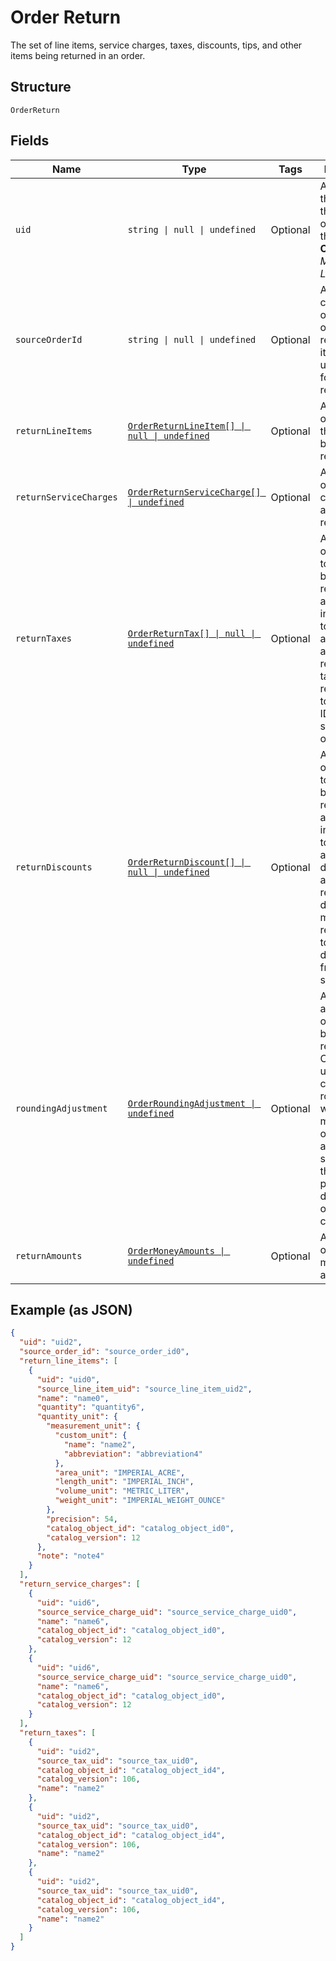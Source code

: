 
# Order Return

The set of line items, service charges, taxes, discounts, tips, and other items being returned in an order.

## Structure

`OrderReturn`

## Fields

| Name | Type | Tags | Description |
|  --- | --- | --- | --- |
| `uid` | `string \| null \| undefined` | Optional | A unique ID that identifies the return only within this order.<br/>**Constraints**: *Maximum Length*: `60` |
| `sourceOrderId` | `string \| null \| undefined` | Optional | An order that contains the original sale of these return line items. This is unset<br/>for unlinked returns. |
| `returnLineItems` | [`OrderReturnLineItem[] \| null \| undefined`](../models/order-return-line-item.md) | Optional | A collection of line items that are being returned. |
| `returnServiceCharges` | [`OrderReturnServiceCharge[] \| undefined`](../models/order-return-service-charge.md) | Optional | A collection of service charges that are being returned. |
| `returnTaxes` | [`OrderReturnTax[] \| null \| undefined`](../models/order-return-tax.md) | Optional | A collection of references to taxes being returned for an order, including the total<br/>applied tax amount to be returned. The taxes must reference a top-level tax ID from the source<br/>order. |
| `returnDiscounts` | [`OrderReturnDiscount[] \| null \| undefined`](../models/order-return-discount.md) | Optional | A collection of references to discounts being returned for an order, including the total<br/>applied discount amount to be returned. The discounts must reference a top-level discount ID<br/>from the source order. |
| `roundingAdjustment` | [`OrderRoundingAdjustment \| undefined`](../models/order-rounding-adjustment.md) | Optional | A rounding adjustment of the money being returned. Commonly used to apply cash rounding<br/>when the minimum unit of the account is smaller than the lowest physical denomination of the currency. |
| `returnAmounts` | [`OrderMoneyAmounts \| undefined`](../models/order-money-amounts.md) | Optional | A collection of various money amounts. |

## Example (as JSON)

```json
{
  "uid": "uid2",
  "source_order_id": "source_order_id0",
  "return_line_items": [
    {
      "uid": "uid0",
      "source_line_item_uid": "source_line_item_uid2",
      "name": "name0",
      "quantity": "quantity6",
      "quantity_unit": {
        "measurement_unit": {
          "custom_unit": {
            "name": "name2",
            "abbreviation": "abbreviation4"
          },
          "area_unit": "IMPERIAL_ACRE",
          "length_unit": "IMPERIAL_INCH",
          "volume_unit": "METRIC_LITER",
          "weight_unit": "IMPERIAL_WEIGHT_OUNCE"
        },
        "precision": 54,
        "catalog_object_id": "catalog_object_id0",
        "catalog_version": 12
      },
      "note": "note4"
    }
  ],
  "return_service_charges": [
    {
      "uid": "uid6",
      "source_service_charge_uid": "source_service_charge_uid0",
      "name": "name6",
      "catalog_object_id": "catalog_object_id0",
      "catalog_version": 12
    },
    {
      "uid": "uid6",
      "source_service_charge_uid": "source_service_charge_uid0",
      "name": "name6",
      "catalog_object_id": "catalog_object_id0",
      "catalog_version": 12
    }
  ],
  "return_taxes": [
    {
      "uid": "uid2",
      "source_tax_uid": "source_tax_uid0",
      "catalog_object_id": "catalog_object_id4",
      "catalog_version": 106,
      "name": "name2"
    },
    {
      "uid": "uid2",
      "source_tax_uid": "source_tax_uid0",
      "catalog_object_id": "catalog_object_id4",
      "catalog_version": 106,
      "name": "name2"
    },
    {
      "uid": "uid2",
      "source_tax_uid": "source_tax_uid0",
      "catalog_object_id": "catalog_object_id4",
      "catalog_version": 106,
      "name": "name2"
    }
  ]
}
```

